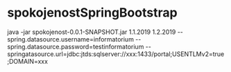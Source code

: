 # spokojenostSpringBootstrap

 java -jar spokojenost-0.0.1-SNAPSHOT.jar 1.1.2019 1.2.2019 --spring.datasource.username=informatorium --spring.datasource.password=testinformatorium --springatasource.url=jdbc:jtds:sqlserver://xxx:1433/portal;USENTLMv2=true;DOMAIN=xxx
 

